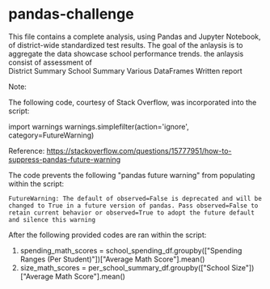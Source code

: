 # pandas-challenge
This file contains a complete analysis, using Pandas and Jupyter Notebook, of district-wide standardized test results.
The goal of the anlaysis is to aggregate the data showcase school performance trends.
the anlaysis consist of assessment of  
    District Summary
    School Summary
    Various DataFrames
    Written report
    
Note: 

The following code, courtesy of Stack Overflow, was incorporated into the script:

import warnings
warnings.simplefilter(action='ignore', category=FutureWarning)

Reference: https://stackoverflow.com/questions/15777951/how-to-suppress-pandas-future-warning

The code prevents the following "pandas future warning" from populating within the script:

    FutureWarning: The default of observed=False is deprecated and will be changed to True in a future version of pandas. Pass observed=False to retain current behavior or observed=True to adopt the future default and silence this warning

After the following provided codes are ran within the script:

  1. spending_math_scores = school_spending_df.groupby(["Spending Ranges (Per Student)"])["Average Math Score"].mean()
  2. size_math_scores = per_school_summary_df.groupby(["School Size"])["Average Math Score"].mean()


